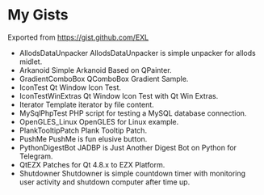My Gists
==========

Exported from https://gist.github.com/EXL

- AllodsDataUnpacker
    AllodsDataUnpacker is simple unpacker for allods midlet.
- Arkanoid
    Simple Arkanoid Based on QPainter.
- GradientComboBox
    QComboBox Gradient Sample.
- IconTest
    Qt Window Icon Test.
- IconTestWinExtras
    Qt Window Icon Test with Qt Win Extras.
- Iterator
    Template iterator by file content.
- MySqlPhpTest
    PHP script for testing a MySQL database connection.
- OpenGLES_Linux
    OpenGLES for Linux example.
- PlankTooltipPatch
    Plank Tooltip Patch.
- PushMe
    PushMe is fun elusive button.
- PythonDigestBot
    JADBP is Just Another Digest Bot on Python for Telegram.
- QtEZX
    Patches for Qt 4.8.x to EZX Platform.
- Shutdowner
    Shutdowner is simple countdown timer with monitoring user activity and shutdown computer after time up.
